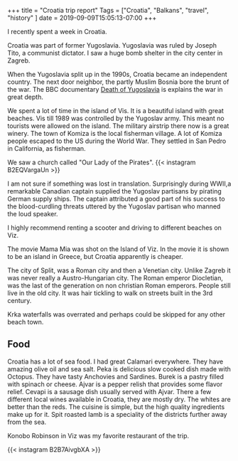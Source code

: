 +++
title = "Croatia trip report"
Tags = ["Croatia", "Balkans", "travel", "history" ]
date = 2019-09-09T15:05:13-07:00
+++

I recently spent a week in Croatia.


Croatia was part of former Yugoslavia. Yugoslavia was ruled by Joseph Tito, a
communist dictator. I saw a huge bomb shelter in the city center in Zagreb.


When the Yugoslavia split up in the 1990s, Croatia became an independent country.
The next door neighbor, the partly Muslim Bosnia bore the brunt of the war. The
BBC documentary [Death of Yugoslavia](https://www.youtube.com/watch?v=oODjsdLoSYo)
is explains the war in great depth.


We spent a lot of time in the island of Vis. It is a beautiful island with great
beaches. Vis till 1989 was controlled by
the Yugoslav army. This meant no tourists were allowed on the island. The military
airstrip there now is a great winery. The town of Komiza is the local fisherman
village. A lot of Komiza people escaped to the US during the World War.
They settled in San Pedro in California, as fisherman.


We saw a church called "Our Lady of the Pirates".
{{< instagram B2EQVargaUn >}}


I am not sure if something was
lost in translation. Surprisingly during WWII,a remarkable Canadian captain supplied
the Yugoslav partisans by pirating German supply ships.  The captain attributed a
good part of his success to the blood-curdling threats uttered by the Yugoslav
partisan who manned the loud speaker.


I highly recommend renting a scooter and driving to different beaches on Viz.


The movie Mama Mia was shot on the Island of Viz. In the movie it is shown to be
an island in Greece, but Croatia apparently is cheaper.


The city of Split, was a Roman city and then a Venetian city. Unlike Zagreb
it was never really a Austro-Hungarian city. The Roman emperor Diocletian, was
the last of the generation on non christian Roman emperors. People still live
in the old city. It was hair tickling to walk on streets built in the 3rd century.


Krka waterfalls was overrated and perhaps could be skipped for any other
beach town.


## Food

Croatia has a lot of sea food. I had great Calamari everywhere. They have
amazing olive oil and sea salt. Peka is delicious slow cooked dish made with Octopus.
They have tasty Anchovies and Sardines. Burek is a pastry filled with spinach
or cheese. Ajvar is a pepper relish that provides some flavor relief. Cevapi
is a sausage dish usually served with Ajvar. There a few different local wines
available in Croatia, they are mostly dry. The whites are better than the reds.
The cuisine is simple, but the high quality ingredients make up for it. Spit roasted lamb is
a speciality of the districts further away from the sea.


Konobo Robinson in Viz was my favorite restaurant of the trip.


{{< instagram  B2B7AivgbXA >}}


